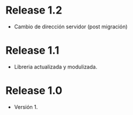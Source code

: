 # Release 1.2

- Cambio de dirección servidor (post migración)

# Release 1.1

- Libreria actualizada y modulizada.

# Release 1.0

- Versión 1.
